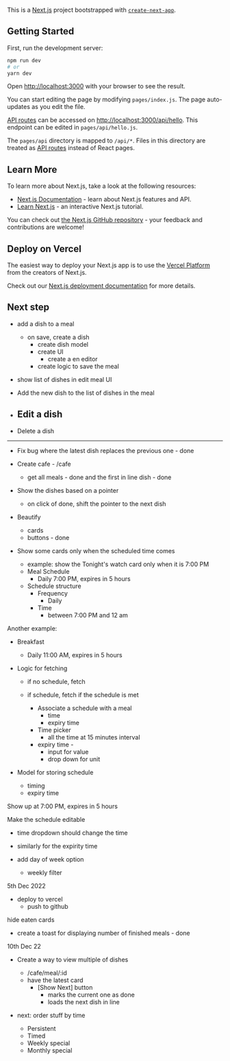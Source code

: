 This is a [Next.js](https://nextjs.org/) project bootstrapped with [`create-next-app`](https://github.com/vercel/next.js/tree/canary/packages/create-next-app).

## Getting Started

First, run the development server:

```bash
npm run dev
# or
yarn dev
```

Open [http://localhost:3000](http://localhost:3000) with your browser to see the result.

You can start editing the page by modifying `pages/index.js`. The page auto-updates as you edit the file.

[API routes](https://nextjs.org/docs/api-routes/introduction) can be accessed on [http://localhost:3000/api/hello](http://localhost:3000/api/hello). This endpoint can be edited in `pages/api/hello.js`.

The `pages/api` directory is mapped to `/api/*`. Files in this directory are treated as [API routes](https://nextjs.org/docs/api-routes/introduction) instead of React pages.

## Learn More

To learn more about Next.js, take a look at the following resources:

- [Next.js Documentation](https://nextjs.org/docs) - learn about Next.js features and API.
- [Learn Next.js](https://nextjs.org/learn) - an interactive Next.js tutorial.

You can check out [the Next.js GitHub repository](https://github.com/vercel/next.js/) - your feedback and contributions are welcome!

## Deploy on Vercel

The easiest way to deploy your Next.js app is to use the [Vercel Platform](https://vercel.com/new?utm_medium=default-template&filter=next.js&utm_source=create-next-app&utm_campaign=create-next-app-readme) from the creators of Next.js.

Check out our [Next.js deployment documentation](https://nextjs.org/docs/deployment) for more details.


## Next step
- add a dish to a meal
  - on save, create a dish 
    - create dish model
    - create UI
      - create a en editor
    - create logic to save the meal
- show list of dishes in edit meal UI

- Add the new dish to the list of dishes in the meal
- Edit a dish
  - 
- Delete a dish

----------------
- Fix bug where the latest dish replaces the previous one - done
- Create cafe  - /cafe
  - get all meals - done
    and the first in line dish - done

- Show the dishes based on a pointer
  - on click of done, shift the pointer to the next dish




- Beautify
  - cards
  - buttons - done


- Show some cards only when the scheduled time comes
  - example: show the Tonight's watch card only when it is 7:00 PM
  - Meal Schedule
    - Daily 7:00 PM, expires in 5 hours
  - Schedule structure
    - Frequency
      - Daily
    - Time
      - between 7:00 PM and 12 am

Another example:
  - Breakfast
    - Daily 11:00 AM, expires in 5 hours



- Logic for fetching
  - if no schedule, fetch 
  - if schedule, fetch if the schedule is met
    - Associate a schedule with a meal
      <!-- - frequency -->
      - time
      - expiry time

    <!-- - Dropdown
      - Daily, Weekly, Monthly, Yearly -->
    - Time picker
      - all the time at 15 minutes interval
    - expiry time - 
      - input for value
      - drop down for unit
      
- Model for storing schedule
  - timing
  - expiry time

Show up at 7:00 PM,
expires in 5 hours

Make the schedule editable
  - time dropdown should change the time

- similarly for the expirity time
- add day of week option
  - weekly filter



5th Dec 2022
- deploy to vercel
  - push to github



hide eaten cards
- create a toast for displaying number of finished meals - done


10th Dec 22
- Create a way to view multiple of dishes 
  - /cafe/meal/:id
  - have the latest card
    - [Show Next] button
      - marks the current one as done
      - loads the next dish in line 


- next: order stuff by time
  - Persistent
  - Timed
  - Weekly special
  - Monthly special



